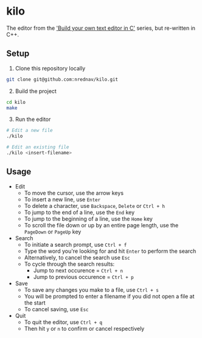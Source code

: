 # kilo

The editor from the ['Build your own text editor in C'](https://viewsourcecode.org/snaptoken/kilo/index.html) series,
but re-written in C++.

## Setup

1. Clone this repository locally

```bash
git clone git@github.com:nrednav/kilo.git
```

2. Build the project

```bash
cd kilo
make
```

3. Run the editor

```bash
# Edit a new file
./kilo

# Edit an existing file
./kilo <insert-filename>
```

## Usage

- Edit
  - To move the cursor, use the arrow keys
  - To insert a new line, use `Enter`
  - To delete a character, use `Backspace`, `Delete` or `Ctrl + h`
  - To jump to the end of a line, use the `End` key
  - To jump to the beginning of a line, use the `Home` key
  - To scroll the file down or up by an entire page length, use the `PageDown`
    or `PageUp` key
- Search
  - To initiate a search prompt, use `Ctrl + f`
  - Type the word you're looking for and hit `Enter` to perform the search
  - Alternatively, to cancel the search use `Esc`
  - To cycle through the search results:
    - Jump to next occurence = `Ctrl + n`
    - Jump to previous occurence = `Ctrl + p`
- Save
  - To save any changes you make to a file, use `Ctrl + s`
  - You will be prompted to enter a filename if you did not open a file at the
    start
  - To cancel saving, use `Esc`
- Quit
  - To quit the editor, use `Ctrl + q`
  - Then hit `y` or `n` to confirm or cancel respectively
